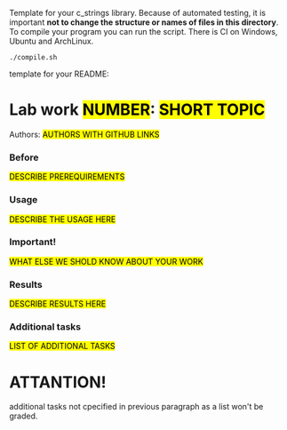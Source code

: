 Template for your c_strings library. Because of automated testing, it is important **not to change the structure or names of files in this directory**. <br/>
To compile your program you can run the script.
There is CI on Windows, Ubuntu and ArchLinux.
```
./compile.sh
```

template for your README:

# Lab work <mark>NUMBER</mark>: <mark>SHORT TOPIC</mark>
   Authors: <mark>AUTHORS WITH GITHUB LINKS</mark>
### Before 

<mark>DESCRIBE PREREQUIREMENTS</mark>

### Usage

<mark>DESCRIBE THE USAGE HERE</mark>

### Important!

<mark>WHAT ELSE WE SHOLD KNOW ABOUT YOUR WORK</mark>

### Results

<mark>DESCRIBE RESULTS HERE</mark>

### Additional tasks
<mark>LIST OF ADDITIONAL TASKS<mark>

# ATTANTION! 
additional tasks not cpecified in previous paragraph as a list won't be graded.
